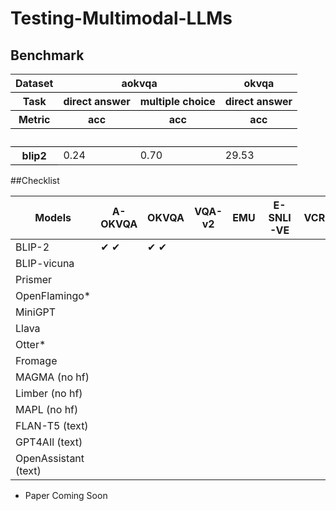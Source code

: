 # Testing-Multimodal-LLMs

## Benchmark

<style type="text/css">
#T_f0448 th {
  font-weight: bold;
  border-bottom: 1px solid black;
}
</style>
<table id="T_f0448">
  <thead>
    <tr>
      <th class="index_name level0" >Dataset</th>
      <th id="T_f0448_level0_col0" class="col_heading level0 col0" colspan="2" style="border-bottom: 1px solid black;">aokvqa</th>
      <th id="T_f0448_level0_col2" class="col_heading level0 col2"  style="border-bottom: 1px solid black;">okvqa</th>
    </tr>
    <tr>
      <th class="index_name level1" >Task</th>
      <th id="T_f0448_level1_col0" class="col_heading level1 col0" >direct answer</th>
      <th id="T_f0448_level1_col1" class="col_heading level1 col1" >multiple choice</th>
      <th id="T_f0448_level1_col2" class="col_heading level1 col2" >direct answer</th>
    </tr>
    <tr>
      <th class="index_name level2" >Metric</th>
      <th id="T_f0448_level2_col0" class="col_heading level2 col0" >acc</th>
      <th id="T_f0448_level2_col1" class="col_heading level2 col1" >acc</th>
      <th id="T_f0448_level2_col2" class="col_heading level2 col2" >acc</th>
    </tr>
    <tr>
      <th class="index_name level0" ></th>
      <th class="blank col0" >&nbsp;</th>
      <th class="blank col1" >&nbsp;</th>
      <th class="blank col2" >&nbsp;</th>
    </tr>
  </thead>
  <tbody>
    <tr>
      <th id="T_f0448_level0_row0" class="row_heading level0 row0" >blip2</th>
      <td id="T_f0448_row0_col0" class="data row0 col0" >0.24</td>
      <td id="T_f0448_row0_col1" class="data row0 col1" >0.70</td>
      <td id="T_f0448_row0_col2" class="data row0 col2" >29.53</td>
    </tr>
  </tbody>
</table>

##Checklist




| Models              | A-OKVQA | OKVQA | VQA-v2 | EMU | E-SNLI-VE | VCR |
|---------------------|---------|-------|--------|-----|-----------|-----|
| BLIP-2              |&#x2714; &#x2714;|&#x2714; &#x2714;|        |     |           |     |
| BLIP-vicuna         |         |       |        |     |           |     |
| Prismer             |         |       |        |     |           |     |
| OpenFlamingo*       |         |       |        |     |           |     |
| MiniGPT             |         |       |        |     |           |     |
| Llava               |         |       |        |     |           |     |
| Otter*              |         |       |        |     |           |     |
| Fromage             |         |       |        |     |           |     |
| MAGMA (no hf)       |         |       |        |     |           |     |
| Limber (no hf)      |         |       |        |     |           |     |
| MAPL (no hf)        |         |       |        |     |           |     |
| FLAN-T5 (text)      |         |       |        |     |           |     |
| GPT4AIl (text)      |         |       |        |     |           |     |
| OpenAssistant (text)|         |       |        |     |           |     |
* Paper Coming Soon
